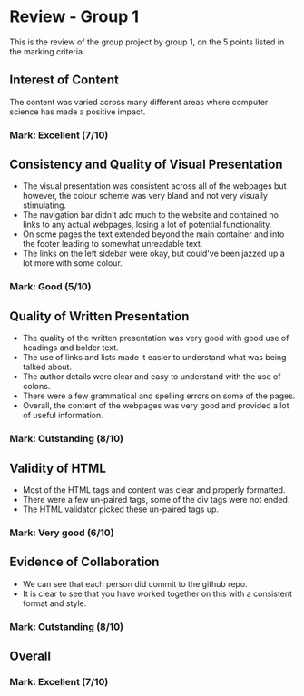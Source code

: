 # Review - Group 1
This is the review of the group project by group 1, on the 5 points listed in the marking criteria.

## Interest of Content
The content was varied across many different areas where computer science has made a positive impact.

### Mark: Excellent (7/10)

## Consistency and Quality of Visual Presentation
- The visual presentation was consistent across all of the webpages but however, the colour scheme was very bland and not very visually stimulating.
- The navigation bar didn't add much to the website and contained no links to any actual webpages, losing a lot of potential functionality.
- On some pages the text extended beyond the main container and into the footer leading to somewhat unreadable text.
- The links on the left sidebar were okay, but could've been jazzed up a lot more with some colour.

### Mark: Good (5/10)

## Quality of Written Presentation
- The quality of the written presentation was very good with good use of headings and bolder text.
- The use of links and lists made it easier to understand what was being talked about.
- The author details were clear and easy to understand with the use of colons.
- There were a few grammatical and spelling errors on some of the pages.
- Overall, the content of the webpages was very good and provided a lot of useful information.

### Mark: Outstanding (8/10)

## Validity of HTML
- Most of the HTML tags and content was clear and properly formatted.
- There were a few un-paired tags, some of the div tags were not ended.
- The HTML validator picked these un-paired tags up.

### Mark: Very good (6/10)

## Evidence of Collaboration
- We can see that each person did commit to the github repo.
- It is clear to see that you have worked together on this with a consistent format and style.

### Mark: Outstanding (8/10)

## Overall
### Mark: Excellent (7/10)
